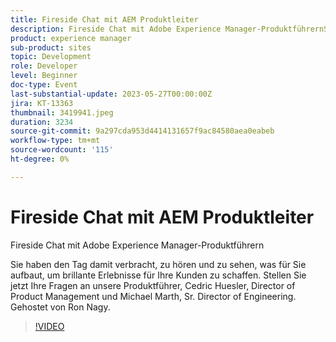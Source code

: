 ```yaml
---
title: Fireside Chat mit AEM Produktleiter
description: Fireside Chat mit Adobe Experience Manager-ProduktführernSie haben den Tag damit verbracht, zu hören und zu sehen, was für Sie gebaut wurde, um brillante Erlebnisse für Ihre Kunden zu schaffen. Stellen Sie jetzt Ihre Fragen an unsere Produktführer, Cedric Huesler, Director of Product Management und Michael Marth, Sr. Director of Engineering. Gehostet von Ron Nagy.
product: experience manager
sub-product: sites
topic: Development
role: Developer
level: Beginner
doc-type: Event
last-substantial-update: 2023-05-27T00:00:00Z
jira: KT-13363
thumbnail: 3419941.jpeg
duration: 3234
source-git-commit: 9a297cda953d4414131657f9ac84580aea0eabeb
workflow-type: tm+mt
source-wordcount: '115'
ht-degree: 0%

---
```



# Fireside Chat mit AEM Produktleiter

Fireside Chat mit Adobe Experience Manager-Produktführern

Sie haben den Tag damit verbracht, zu hören und zu sehen, was für Sie aufbaut, um brillante Erlebnisse für Ihre Kunden zu schaffen. Stellen Sie jetzt Ihre Fragen an unsere Produktführer, Cedric Huesler, Director of Product Management und Michael Marth, Sr. Director of Engineering. Gehostet von Ron Nagy.

>[!VIDEO](https://video.tv.adobe.com/v/3419941/?learn=on)
